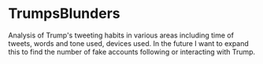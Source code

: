 # TrumpsBlunders
Analysis of Trump's tweeting habits in various areas including time of tweets, words and tone used, devices used. In the future I want to expand this to find the number of fake accounts following or interacting with Trump.
